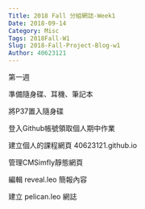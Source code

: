 ```yaml
---
Title: 2018 Fall 分組網誌-Week1
Date: 2018-09-14 
Category: Misc
Tags: 2018Fall-W1
Slug: 2018-Fall-Project-Blog-w1
Author: 40623121
---
```


第一週

<!-- PELICAN_END_SUMMARY -->

準備隨身碟、耳機、筆記本

將P37置入隨身碟

登入Github帳號領取個人期中作業

建立個人的課程網頁 40623121.github.io

管理CMSimfly靜態網頁

編輯 reveal.leo 簡報內容

建立 pelican.leo 網誌






